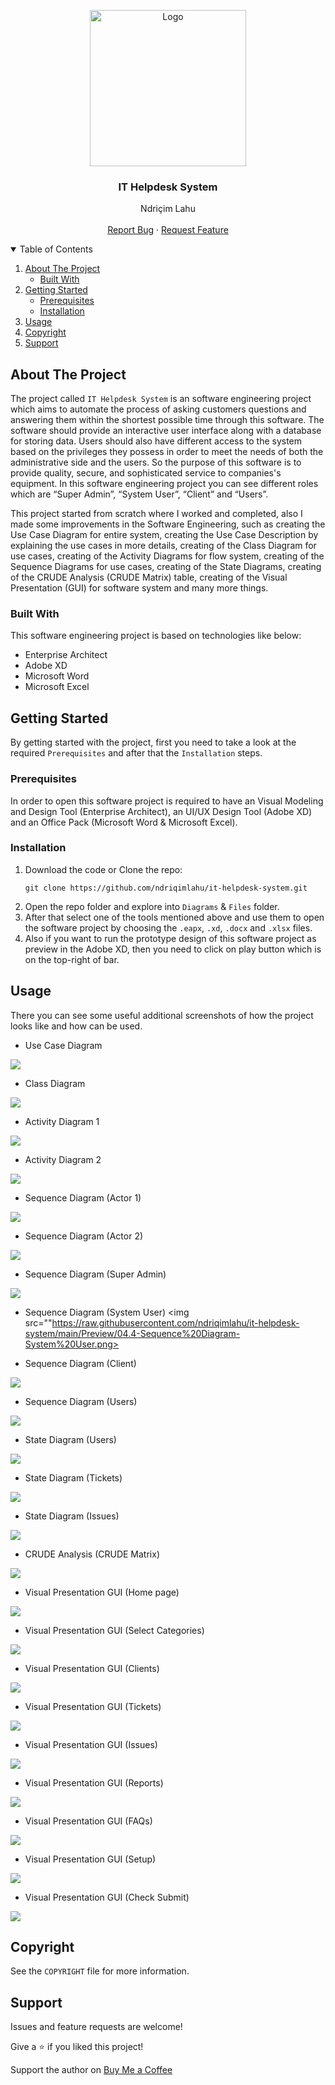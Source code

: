 <!-- PROJECT LOGO -->
<p align="center">
  <img src="https://github.com/ndriqimlahu/ndriqim-lahu-portfolio/blob/main/assets/portfolio/IT-HelpdeskSystem.png" alt="Logo" width="250" height="250">
  <h3 align="center">IT Helpdesk System</h3>
  <p align="center">
    Ndriçim Lahu
    <br>
    <br>
    <a href="https://github.com/ndriqimlahu/it-helpdesk-system/issues">Report Bug</a>
    ·
    <a href="https://github.com/ndriqimlahu/it-helpdesk-system/issues">Request Feature</a>
  </p>
</p>


<!-- TABLE OF CONTENTS -->
<details open="open">
  <summary>Table of Contents</summary>
  <ol>
    <li>
      <a href="#about-the-project">About The Project</a>
      <ul>
        <li><a href="#built-with">Built With</a></li>
      </ul>
    </li>
    <li>
      <a href="#getting-started">Getting Started</a>
      <ul>
        <li><a href="#prerequisites">Prerequisites</a></li>
        <li><a href="#installation">Installation</a></li>
      </ul>
    </li>
    <li><a href="#usage">Usage</a></li>
    <li><a href="#copyright">Copyright</a></li>
    <li><a href="#support">Support</a></li>
  </ol>
</details>


<!-- ABOUT THE PROJECT -->
## About The Project

The project called `IT Helpdesk System` is an software engineering project which aims to automate the process of asking customers questions and answering them within the shortest possible time through this software. The software should provide an interactive user interface along with a database for storing data. Users should also have different access to the system based on the privileges they possess in order to meet the needs of both the administrative side and the users. So the purpose of this software is to provide quality, secure, and sophisticated service to companies's equipment. In this software engineering project you can see different roles which are “Super Admin”, “System User”, “Client” and “Users”.

This project started from scratch where I worked and completed, also I made some improvements in the Software Engineering, such as creating the Use Case Diagram for entire system, creating the Use Case Description by explaining the use cases in more details, creating of the Class Diagram for use cases, creating of the Activity Diagrams for flow system, creating of the Sequence Diagrams for use cases, creating of the State Diagrams, creating of the CRUDE Analysis (CRUDE Matrix) table, creating of the Visual Presentation (GUI) for software system and many more things.


### Built With

This software engineering project is based on technologies like below:

* Enterprise Architect
* Adobe XD
* Microsoft Word
* Microsoft Excel


<!-- GETTING STARTED -->
## Getting Started

By getting started with the project, first you need to take a look at the required `Prerequisites` and after that the `Installation` steps.


### Prerequisites

In order to open this software project is required to have an Visual Modeling and Design Tool (Enterprise Architect), an UI/UX Design Tool (Adobe XD) and an Office Pack (Microsoft Word & Microsoft Excel).


### Installation

1. Download the code or Clone the repo:
   ```terminal
   git clone https://github.com/ndriqimlahu/it-helpdesk-system.git
   ```
2. Open the repo folder and explore into `Diagrams` & `Files` folder.
3. After that select one of the tools mentioned above and use them to open the software project by choosing the `.eapx`, `.xd`, `.docx` and `.xlsx` files.
4. Also if you want to run the prototype design of this software project as preview in the Adobe XD, then you need to click on play button which is on the top-right of bar.


<!-- USAGE -->
## Usage

There you can see some useful additional screenshots of how the project looks like and how can be used.

* Use Case Diagram
<img src="https://raw.githubusercontent.com/ndriqimlahu/it-helpdesk-system/main/Preview/01-Use%20Case%20Diagram.png">

* Class Diagram
<img src="https://raw.githubusercontent.com/ndriqimlahu/it-helpdesk-system/main/Preview/02-Class%20Diagram.png">

* Activity Diagram 1
<img src="https://raw.githubusercontent.com/ndriqimlahu/it-helpdesk-system/main/Preview/03.1-Activity%20Diagram%201.png">

* Activity Diagram 2
<img src="https://raw.githubusercontent.com/ndriqimlahu/it-helpdesk-system/main/Preview/03.2-Activity%20Diagram%202.png">

* Sequence Diagram (Actor 1)
<img src="https://raw.githubusercontent.com/ndriqimlahu/it-helpdesk-system/main/Preview/04.1-Sequence%20Diagram-Login%20and%20Logout.png">

* Sequence Diagram (Actor 2)
<img src="https://raw.githubusercontent.com/ndriqimlahu/it-helpdesk-system/main/Preview/04.2-Sequence%20Diagram-Update%20the%20Profile%20and%20Change%20Password.jpg">

* Sequence Diagram (Super Admin)
<img src="https://raw.githubusercontent.com/ndriqimlahu/it-helpdesk-system/main/Preview/04.3-Sequence%20Diagram-Super%20Admin.png">

* Sequence Diagram (System User)
<img src=""https://raw.githubusercontent.com/ndriqimlahu/it-helpdesk-system/main/Preview/04.4-Sequence%20Diagram-System%20User.png>

* Sequence Diagram (Client)
<img src="https://raw.githubusercontent.com/ndriqimlahu/it-helpdesk-system/main/Preview/04.5-Sequence%20Diagram-Client.png">

* Sequence Diagram (Users)
<img src="https://raw.githubusercontent.com/ndriqimlahu/it-helpdesk-system/main/Preview/04.6-Sequence%20Diagram-Users.png">

* State Diagram (Users)
<img src="https://raw.githubusercontent.com/ndriqimlahu/it-helpdesk-system/main/Preview/05.1-State%20Diagram-Users.png">

* State Diagram (Tickets)
<img src="https://raw.githubusercontent.com/ndriqimlahu/it-helpdesk-system/main/Preview/05.2-State%20Diagram-Tickets.png">

* State Diagram (Issues)
<img src="https://raw.githubusercontent.com/ndriqimlahu/it-helpdesk-system/main/Preview/05.3-State%20Diagram-Issues.png">

* CRUDE Analysis (CRUDE Matrix)
<img src="https://raw.githubusercontent.com/ndriqimlahu/it-helpdesk-system/main/Preview/06-CRUDE%20Analysis-CRUDE%20Matrix.png">

* Visual Presentation GUI (Home page)
<img src="https://raw.githubusercontent.com/ndriqimlahu/it-helpdesk-system/main/Preview/07.1-Visual%20Presentation%20GUI-Homepage.png">

* Visual Presentation GUI (Select Categories)
<img src="https://raw.githubusercontent.com/ndriqimlahu/it-helpdesk-system/main/Preview/07.2-Visual%20Presentation%20GUI-Select%20Categories.png">

* Visual Presentation GUI (Clients)
<img src="https://raw.githubusercontent.com/ndriqimlahu/it-helpdesk-system/main/Preview/07.3-Visual%20Presentation%20GUI-Clients.png">

* Visual Presentation GUI (Tickets)
<img src="https://raw.githubusercontent.com/ndriqimlahu/it-helpdesk-system/main/Preview/07.4-Visual%20Presentation%20GUI-Tickets.png">

* Visual Presentation GUI (Issues)
<img src="https://raw.githubusercontent.com/ndriqimlahu/it-helpdesk-system/main/Preview/07.5-Visual%20Presentation%20GUI-Issues.png">

* Visual Presentation GUI (Reports)
<img src="https://raw.githubusercontent.com/ndriqimlahu/it-helpdesk-system/main/Preview/07.6-Visual%20Presentation%20GUI-Reports.png">

* Visual Presentation GUI (FAQs)
<img src="https://raw.githubusercontent.com/ndriqimlahu/it-helpdesk-system/main/Preview/07.7-Visual%20Presentation%20GUI-FAQs.png">

* Visual Presentation GUI (Setup)
<img src="https://raw.githubusercontent.com/ndriqimlahu/it-helpdesk-system/main/Preview/07.8-Visual%20Presentation%20GUI-Setup.png">

* Visual Presentation GUI (Check Submit)
<img src="https://raw.githubusercontent.com/ndriqimlahu/it-helpdesk-system/main/Preview/07.9-Visual%20Presentation%20GUI-Check%20Submit.png">


<!-- COPYRIGHT -->
## Copyright

See the `COPYRIGHT` file for more information.


<!-- SUPPORT -->
## Support

Issues and feature requests are welcome!

Give a ⭐️ if you liked this project!

Support the author on <a href="https://www.buymeacoffee.com/ndriqimlahu">Buy Me a Coffee</a>
